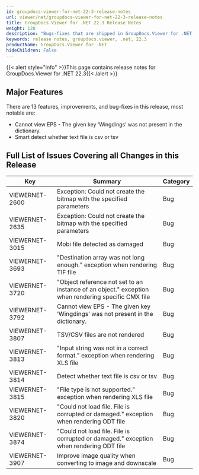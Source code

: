 ```yaml
---
id: groupdocs-viewer-for-net-22-3-release-notes
url: viewer/net/groupdocs-viewer-for-net-22-3-release-notes
title: GroupDocs.Viewer for .NET 22.3 Release Notes
weight: 120
description: "Bugs-fixes that are shipped in GroupDocs.Viewer for .NET 22.3"
keywords: release notes, groupdocs.viewer, .net, 22.3
productName: GroupDocs.Viewer for .NET
hideChildren: False
---
```

{{< alert style="info" >}}This page contains release notes for GroupDocs.Viewer for .NET 22.3{{< /alert >}}

## Major Features

There are 13 features, improvements, and bug-fixes in this release, most notable are:

* Cannot view EPS - The given key ‘Wingdings’ was not present in the dictionary.
* Smart detect whether text file is csv or tsv

## Full List of Issues Covering all Changes in this Release

| Key | Summary | Category |
| --- | --- | --- |
|VIEWERNET-2600|Exception: Could not create the bitmap with the specified parameters|Bug|
|VIEWERNET-2635|Exception: Could not create the bitmap with the specified parameters|Bug|
|VIEWERNET-3015|Mobi file detected as damaged|Bug|
|VIEWERNET-3693|"Destination array was not long enough." exception when rendering TIF file|Bug|
|VIEWERNET-3720|"Object reference not set to an instance of an object." exception when rendering specific CMX file|Bug|
|VIEWERNET-3792|Cannot view EPS - The given key ‘Wingdings’ was not present in the dictionary.|Bug|
|VIEWERNET-3807|TSV/CSV files are not rendered|Bug|
|VIEWERNET-3813|"Input string was not in a correct format." exception when rendering XLS file|Bug|
|VIEWERNET-3814|Detect whether text file is csv or tsv|Bug|
|VIEWERNET-3815|"File type is not supported." exception when rendering XLS file|Bug|
|VIEWERNET-3820|"Could not load file. File is corrupted or damaged." exception when rendering ODT file|Bug|
|VIEWERNET-3874|"Could not load file. File is corrupted or damaged." exception when rendering ODT file|Bug|
|VIEWERNET-3907|Improve image quality when converting to image and downscale|Bug|
